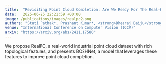 ```yaml
---
title:  "Revisiting Point Cloud Completion: Are We Ready For The Real-World?"
date:   2025-06-25 22:21:59 +00:00
image: /publications/images/realpc2.png
authors: "Stuti Pathak*, Prashant Kumar*, <strong>Dheeraj Baiju</strong>, Nicholus Mboga, Gunther Steenackers, Rudi Penne"
venue: "International Conference on Computer Vision (ICCV)"
arxiv: "https://arxiv.org/abs/2411.17580"
---
```

We propose RealPC, a real-world industrial point cloud dataset with rich topological features, and presents BOSHNet, a model that leverages these features to improve point cloud completion.





